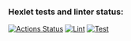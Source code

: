 ### Hexlet tests and linter status:
[![Actions Status](https://github.com/Houssse/rails-project-66/actions/workflows/hexlet-check.yml/badge.svg)](https://github.com/Houssse/rails-project-66/actions)
[![Lint](https://github.com/Houssse/rails-project-65/actions/workflows/lint.yml/badge.svg?branch=main)](https://github.com/Houssse/rails-project-65/actions/workflows/lint.yml)
[![Test](https://github.com/Houssse/rails-project-65/actions/workflows/test.yml/badge.svg?branch=main)](https://github.com/Houssse/rails-project-65/actions/workflows/test.yml)